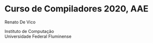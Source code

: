 # Curso de Compiladores 2020, AAE

Renato De Vico

Instituto de Computação  
Universidade Federal Fluminense
